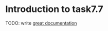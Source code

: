 # Introduction to task7.7

TODO: write [great documentation](http://jacobian.org/writing/what-to-write/)
